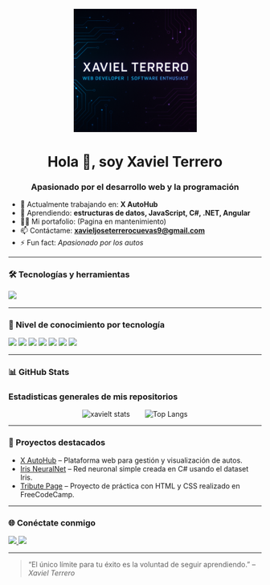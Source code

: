 <p align="center">
  <img src="https://github.com/xavielt/xavielt/blob/main/banner.png" alt="Banner Xaviel Terrero" width="245" />
</p>

<h1 align="center">Hola 👋, soy Xaviel Terrero</h1>
<h3 align="center">Apasionado por el desarrollo web y la programación</h3>

- 🔭 Actualmente trabajando en: **X AutoHub**
- 🌱 Aprendiendo: **estructuras de datos, JavaScript, C#, .NET, Angular**
- 👨‍💻 Mi portafolio: (Pagina en mantenimiento)  
- 📫 Contáctame: **xavieljoseterrerocuevas9@gmail.com**
- ⚡ Fun fact: *Apasionado por los autos*

---

### 🛠️ Tecnologías y herramientas

<p align="left">
  <img src="https://skillicons.dev/icons?i=html,css,js,react,nodejs,cs,dotnet,github,git,vscode,visualstudio,figma,transact-sql,windows" />
</p>

---

### 🧠 Nivel de conocimiento por tecnología

![](https://img.shields.io/badge/HTML-Avanzado-orange)
![](https://img.shields.io/badge/CSS-Avanzado-blue)
![](https://img.shields.io/badge/JavaScript-Aprendiendo-yellow)
![](https://img.shields.io/badge/C%23-Intermedio-purple)
![](https://img.shields.io/badge/.NET-Intermedio-blueviolet)
![](https://img.shields.io/badge/SQL-Intermedio-success)
![](https://img.shields.io/badge/Angular-Aprendiendo-red)

---

### 📊 GitHub Stats

<h3>Estadisticas generales de mis repositorios</h3>

<div align="center" style="display: flex; gap: 30px; justify-content: center;">
  <img src="https://github-readme-stats.vercel.app/api?username=xavielt&show_icons=true&theme=radical" alt="xavielt stats" />
  <img src="https://github-readme-stats.vercel.app/api/top-langs/?username=xavielt&layout=compact&theme=radical" alt="Top Langs" />
</div>

---

### 🚀 Proyectos destacados

- [X AutoHub](https://github.com/xavielt/x-autohub) – Plataforma web para gestión y visualización de autos.
- [Iris NeuralNet](https://github.com/xavielt/iris-net) – Red neuronal simple creada en C# usando el dataset Iris.
- [Tribute Page](https://github.com/xavielt/tribute-page) – Proyecto de práctica con HTML y CSS realizado en FreeCodeCamp.


---

### 🌐 Conéctate conmigo

<p align="left">
  <a href="mailto:xavieljoseterrerocuevas9@gmail.com">
  <img src="https://img.shields.io/badge/Gmail-D14836?style=for-the-badge&logo=gmail&logoColor=white" />
</a>
<a href="https://www.linkedin.com/in/xaviel-terrero-a6602821a">
  <img src="https://img.shields.io/badge/LinkedIn-0077B5?style=for-the-badge&logo=linkedin&logoColor=white"/>
</a>
</p>

---

> “El único límite para tu éxito es la voluntad de seguir aprendiendo.” – *Xaviel Terrero*
